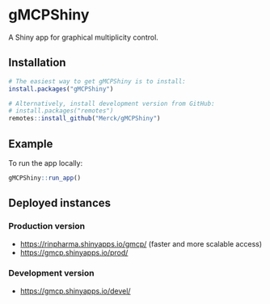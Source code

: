 # gMCPShiny

<!-- badges: start -->
<!-- badges: end -->

A Shiny app for graphical multiplicity control.

## Installation

```r
# The easiest way to get gMCPShiny is to install:
install.packages("gMCPShiny")

# Alternatively, install development version from GitHub:
# install.packages("remotes")
remotes::install_github("Merck/gMCPShiny")
```

## Example

To run the app locally:

```r
gMCPShiny::run_app()
```

## Deployed instances

### Production version

- <https://rinpharma.shinyapps.io/gmcp/> (faster and more scalable access)
- <https://gmcp.shinyapps.io/prod/>

### Development version

- <https://gmcp.shinyapps.io/devel/>
